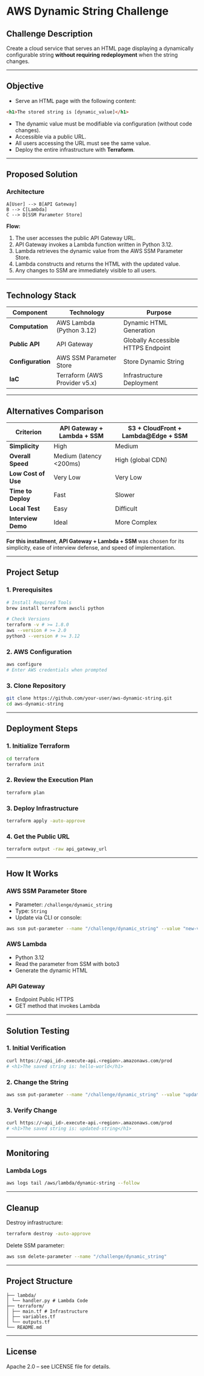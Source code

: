 # AWS Dynamic String Challenge

## Challenge Description

Create a cloud service that serves an HTML page displaying a dynamically configurable string **without requiring redeployment** when the string changes.

---

## Objective

- Serve an HTML page with the following content:

```html
<h1>The stored string is [dynamic_value]</h1>
```

- The dynamic value must be modifiable via configuration (without code changes).
- Accessible via a public URL.
- All users accessing the URL must see the same value.
- Deploy the entire infrastructure with **Terraform**.

---

## Proposed Solution

### Architecture

```Mermaid graph LR
A[User] --> B[API Gateway]
B --> C[Lambda]
C --> D[SSM Parameter Store]
```

**Flow:**

1. The user accesses the public API Gateway URL.
2. API Gateway invokes a Lambda function written in Python 3.12.
3. Lambda retrieves the dynamic value from the AWS SSM Parameter Store.
4. Lambda constructs and returns the HTML with the updated value.
5. Any changes to SSM are immediately visible to all users.

---

## Technology Stack

| Component | Technology | Purpose |
|-------------------|------------------------------------------|---------------------------------------------|
| **Computation** | AWS Lambda (Python 3.12) | Dynamic HTML Generation |
| **Public API** | API Gateway | Globally Accessible HTTPS Endpoint |
| **Configuration** | AWS SSM Parameter Store | Store Dynamic String |
| **IaC** | Terraform (AWS Provider v5.x) | Infrastructure Deployment |

---

## Alternatives Comparison

| Criterion | API Gateway + Lambda + SSM | S3 + CloudFront + Lambda@Edge + SSM |
|--------------------------|----------------------------|-------------------------------------|
| **Simplicity** | High | Medium |
| **Overall Speed** | Medium (latency <200ms) | High (global CDN) |
| **Low Cost of Use** | Very Low | Very Low |
| **Time to Deploy** | Fast | Slower |
| **Local Test** | Easy | Difficult |
| **Interview Demo** | Ideal | More Complex |

**For this installment**, **API Gateway + Lambda + SSM** was chosen for its simplicity, ease of interview defense, and speed of implementation.

---

## Project Setup

### 1. Prerequisites

```bash
# Install Required Tools
brew install terraform awscli python

# Check Versions
terraform -v # >= 1.8.0
aws --version # >= 2.0
python3 --version # >= 3.12
```

### 2. AWS Configuration

```bash
aws configure
# Enter AWS credentials when prompted
```

### 3. Clone Repository

```bash
git clone https://github.com/your-user/aws-dynamic-string.git
cd aws-dynamic-string
```

---

## Deployment Steps

### 1. Initialize Terraform

```bash
cd terraform
terraform init
```

### 2. Review the Execution Plan

```bash
terraform plan
```

### 3. Deploy Infrastructure

```bash
terraform apply -auto-approve
```

### 4. Get the Public URL

```bash
terraform output -raw api_gateway_url
```

---

## How It Works

### AWS SSM Parameter Store

- Parameter: `/challenge/dynamic_string`
- Type: `String`
- Update via CLI or console:

```bash
aws ssm put-parameter --name "/challenge/dynamic_string" --value "new-value" --type String --overwrite
```

### AWS Lambda

- Python 3.12
- Read the parameter from SSM with boto3
- Generate the dynamic HTML

### API Gateway

- Endpoint Public HTTPS
- GET method that invokes Lambda

---

## Solution Testing

### 1. Initial Verification

```bash
curl https://<api_id>.execute-api.<region>.amazonaws.com/prod
# <h1>The saved string is: hello-world</h1>
```

### 2. Change the String

```bash
aws ssm put-parameter --name "/challenge/dynamic_string" --value "updated-string" --type String --overwrite
```

### 3. Verify Change

```bash
curl https://<api_id>.execute-api.<region>.amazonaws.com/prod
# <h1>The saved string is: updated-string</h1>
```

---

## Monitoring

### Lambda Logs

```bash
aws logs tail /aws/lambda/dynamic-string --follow
```

---

## Cleanup

Destroy infrastructure:

```bash
terraform destroy -auto-approve
```

Delete SSM parameter:

```bash
aws ssm delete-parameter --name "/challenge/dynamic_string"
```

---

## Project Structure

```plaintext
├── lambda/
│ └── handler.py # Lambda Code
├── terraform/
│ ├── main.tf # Infrastructure
│ ├── variables.tf
│ └── outputs.tf
└── README.md
```

---

## License

Apache 2.0 – see LICENSE file for details.
